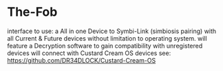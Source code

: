 # The-Fob
interface to use: a All in one Device to Symbi-Link (simbiosis pairing) with all Current & Future devices without limitation to operating system.
will feature a Decryption software to gain compatibility with unregistered devices
will connect with Custard Cream OS devices see: https://github.com/DR34DLOCK/Custard-Cream-OS
